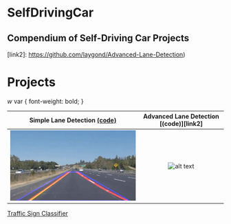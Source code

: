 # SelfDrivingCar
Compendium of Self-Driving Car Projects
---

[//]: # (Image Directory Paths)
[image1]: ./README_images/simple_lane_detection.gif
[image2]: ./README_images/advanced_lane_detection.gif

[//]: # (Repo URL Links)
[link1]: https://github.com/laygond/Simple-Lane-Detection
[link2]: https://github.com/laygond/Advanced-Lane-Detection)

# Projects

<var>w</var>
var {
    font-weight: bold;
}

<!-- <a href=https://github.com/laygond/Simple-Lane-Detection>
<img src=[image1] alt="Overview" width="60%" height="60%">
</a> -->

Simple Lane Detection [(code)][link1] | Advanced Lane Detection [(code)][link2]
:-------------------------:|:-------------------------:
![alt text][image1]  |  ![alt text][image2]

<!-- 
[Simple Lane Detection][link1] | [Advanced Lane Detection][link2]
:-------------------------:|:-------------------------:
<a href=https://github.com/laygond/Simple-Lane-Detection>![alt text][image1]</a>  |     <a href=https://github.com/laygond/Simple-Lane-Detection>![alt text][image2]</a> -->


[//]: # (Traffic Sign)
[Traffic Sign Classifier](https://github.com/laygond/Traffic-Sign-Classifier)
